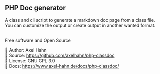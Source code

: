 <html>
<div class="hero">
  <h2>PHP Doc generator</h2>
  A class and cli script to generate a markdown doc page from a class file.<br>
  You can customize the output or create output in another wanted format.<br>

</div>
</html>

<br>

Free software and Open Source

👤 Author: Axel Hahn \
📄 Source: <https://github.com/axelhahn/php-classdoc> \
📜 License: GNU GPL 3.0 \
📗 Docs: <https://www.axel-hahn.de/docs/php-classdoc/>
